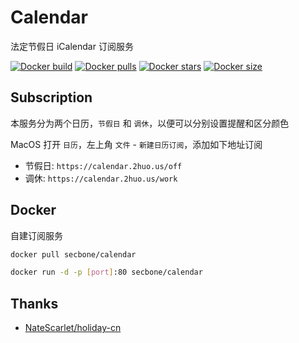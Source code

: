 # Calendar
法定节假日 iCalendar 订阅服务

[![Docker build][build-image]][hub-url]
[![Docker pulls][pulls-image]][hub-url]
[![Docker stars][stars-image]][hub-url]
[![Docker size][size-image]][size-url]

## Subscription

本服务分为两个日历，`节假日` 和 `调休`，以便可以分别设置提醒和区分颜色

MacOS 打开 `日历`，左上角 `文件` - `新建日历订阅`，添加如下地址订阅

- 节假日: `https://calendar.2huo.us/off`
- 调休: `https://calendar.2huo.us/work`

## Docker

自建订阅服务
```bash
docker pull secbone/calendar

docker run -d -p [port]:80 secbone/calendar
```

## Thanks

- [NateScarlet/holiday-cn](https://github.com/NateScarlet/holiday-cn)

[pulls-image]: https://img.shields.io/docker/pulls/secbone/calendar.svg?style=flat-square
[hub-url]: https://hub.docker.com/r/secbone/calendar/
[stars-image]: https://img.shields.io/docker/stars/secbone/calendar.svg?style=flat-square
[size-image]: https://images.microbadger.com/badges/image/secbone/calendar.svg
[size-url]: https://microbadger.com/images/secbone/calendar
[build-image]: https://img.shields.io/docker/cloud/build/secbone/calendar.svg?style=flat-square
